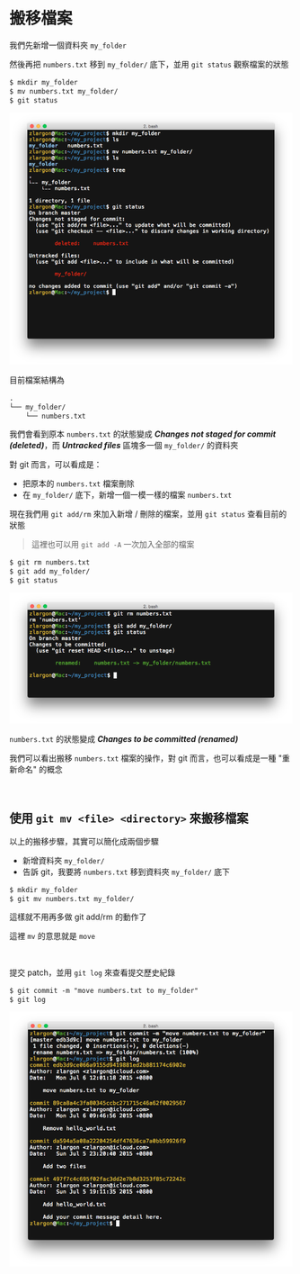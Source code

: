 # 搬移檔案

我們先新增一個資料夾 `my_folder`

然後再把 `numbers.txt` 移到 `my_folder/` 底下，並用 `git status` 觀察檔案的狀態

```
$ mkdir my_folder
$ mv numbers.txt my_folder/
$ git status
```

![move file](/_assets/move_file.png)

目前檔案結構為

    .
    └── my_folder/
        └── numbers.txt

我們會看到原本 `numbers.txt` 的狀態變成 ___Changes not staged for commit (deleted)___，而 ___Untracked files___ 區塊多一個 `my_folder/` 的資料夾

對 git 而言，可以看成是：
* 把原本的 `numbers.txt` 檔案刪除
* 在 `my_folder/` 底下，新增一個一模一樣的檔案 `numbers.txt`

現在我們用 `git add/rm` 來加入新增 / 刪除的檔案，並用 `git status` 查看目前的狀態

> 這裡也可以用 `git add -A` 一次加入全部的檔案

```
$ git rm numbers.txt
$ git add my_folder/
$ git status
```

![renamed file](/_assets/changes_to_be_committed_renamed.png)

`numbers.txt` 的狀態變成 ___Changes to be committed (renamed)___

我們可以看出搬移 `numbers.txt` 檔案的操作，對 git 而言，也可以看成是一種 "重新命名" 的概念

<br>

## 使用 `git mv <file> <directory>` 來搬移檔案

以上的搬移步驟，其實可以簡化成兩個步驟

* 新增資料夾 `my_folder/`
* 告訴 git，我要將 `numbers.txt` 移到資料夾 `my_folder/` 底下

```
$ mkdir my_folder
$ git mv numbers.txt my_folder/
```

這樣就不用再多做 git add/rm 的動作了

這裡 `mv` 的意思就是 `move`

<br>

提交 patch，並用 `git log` 來查看提交歷史紀錄

```
$ git commit -m "move numbers.txt to my_folder"
$ git log
```

![move commit log](/_assets/move_commit_log.png)

